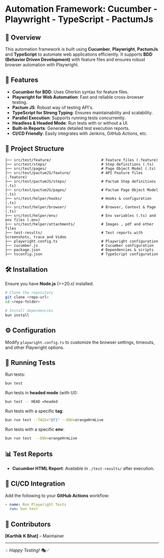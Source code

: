 # Automation Framework: Cucumber - Playwright - TypeScript - PactumJs

## 📌 Overview
This automation framework is built using **Cucumber**, **Playwright**, **PactumJs** and **TypeScript** to automate web applications efficiently. It supports **BDD (Behavior Driven Development)** with feature files and ensures robust browser automation with Playwright.

## 🚀 Features
- **Cucumber for BDD**: Uses Gherkin syntax for feature files.
- **Playwright for Web Automation**: Fast and reliable cross-browser testing.
- **Pactum JS**: Robust way of testing API's.
- **TypeScript for Strong Typing**: Ensures maintainability and scalability.
- **Parallel Execution**: Supports running tests concurrently.
- **Headless & Headed Mode**: Run tests with or without a UI.
- **Built-in Reports**: Generate detailed test execution reports.
- **CI/CD Friendly**: Easily integrates with Jenkins, GitHub Actions, etc.

## 📂 Project Structure
```
├── src/test/feature/                       # Feature files (.feature)
├── src/test/steps/                         # Step definitions (.ts)
├── src/test/pages/                         # Page Object Model (.ts)
├── src/test/pactumJS/feature/              # API Feature files (.feature)
├── src/test/pactumJS/steps/                # Pactum Step definitions (.ts)
├── src/test/pactumJS/pages/                # Pactum Page Object Model (.ts)
├── src/test/helper/hooks/                  # Hooks & configuration (.ts)
├── src/test/helper/browser/                # Browser, Context & Page (.ts)
├── src/test/helper/env/                    # Env variables (.ts) and env files (.env)
├── src/test/helper/attachments/            # Images , pdf and other files
├── test-results/                           # Test reports with Screenshots, trace and Video
├── playwright.config.ts                    # Playwright configuration
├── cucumber.js                             # Cucumber configuration
├── package.json                            # Dependencies & scripts
├── tsconfig.json                           # TypeScript configuration
```

## 🛠 Installation
Ensure you have **Node.js** (>=20.x) installed.

```sh
# Clone the repository
git clone <repo-url>
cd <repo-folder>

# Install dependencies
bun install
```

## ⚙️ Configuration
Modify `playwright.config.ts` to customize the browser settings, timeouts, and other Playwright options.

## 🏃 Running Tests
Run tests:
```sh
bun test
```

Run tests in **headed mode** (with UI):
```sh
bun test -- HEAD =headed 
```

Run tests with a specific **tag**:
```sh
bun run test --TAGS="@f1" --ENV=orangeHrmLive
```

Run tests with a specific **env**:
```sh
bun run test  --ENV=orangeHrmLive
```

## 📊 Test Reports
- **Cucumber HTML Report**: Available in `./test-results/` after execution.

## 🤖 CI/CD Integration
Add the following to your **GitHub Actions** workflow:
```yml
- name: Run Playwright Tests
  run: bun test
```

## 👥 Contributors
 **[Karthik K Bhat]** – Maintainer

---
💡 _Happy Testing!_ 🎭✅
